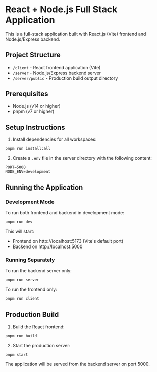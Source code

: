 # React + Node.js Full Stack Application

This is a full-stack application built with React.js (Vite) frontend and Node.js/Express backend.

## Project Structure

- `/client` - React frontend application (Vite)
- `/server` - Node.js/Express backend server
- `/server/public` - Production build output directory

## Prerequisites

- Node.js (v14 or higher)
- pnpm (v7 or higher)

## Setup Instructions

1. Install dependencies for all workspaces:
```bash
pnpm run install:all
```

2. Create a `.env` file in the server directory with the following content:
```
PORT=5000
NODE_ENV=development
```

## Running the Application

### Development Mode

To run both frontend and backend in development mode:
```bash
pnpm run dev
```

This will start:
- Frontend on http://localhost:5173 (Vite's default port)
- Backend on http://localhost:5000

### Running Separately

To run the backend server only:
```bash
pnpm run server
```

To run the frontend only:
```bash
pnpm run client
```

## Production Build

1. Build the React frontend:
```bash
pnpm run build
```

2. Start the production server:
```bash
pnpm start
```

The application will be served from the backend server on port 5000. 